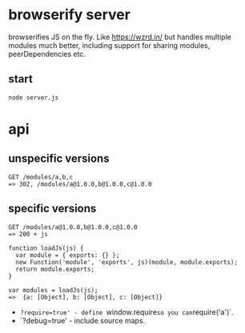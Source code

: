 # browserify server

browserifies JS on the fly. Like https://wzrd.in/ but handles multiple modules much better, including support for sharing modules, peerDependencies etc.

## start

    node server.js

# api

## unspecific versions

    GET /modules/a,b,c
    => 302, /modules/a@1.0.0,b@1.0.0,c@1.0.0

## specific versions

    GET /modules/a@1.0.0,b@1.0.0,c@1.0.0
    => 200 + js

    function loadJs(js) {
      var module = { exports: {} };
      new Function('module', 'exports', js)(module, module.exports);
      return module.exports;
    }

    var modules = loadJs(js);
    =>  {a: [Object], b: [Object], c: [Object]}

* `?require=true' - define `window.require` so you can `require('a')`.
* `?debug=true' - include source maps.
